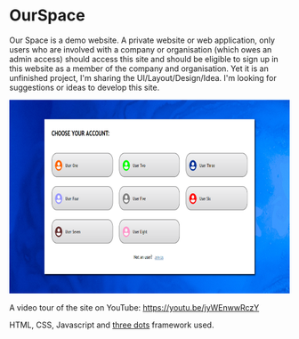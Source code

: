 # OurSpace

Our Space is a demo website. A private website or web application, only users who are involved with a company or organisation (which owes an admin access) should access this site and should be eligible to sign up in this website as a member of the company and organisation.
Yet it is an unfinished project, I'm sharing the UI/Layout/Design/Idea. I'm looking for suggestions or ideas to develop this site.

<img src="https://github.com/RDKonqueror/OurSpace/blob/master/screenshot/shot_02.png" width="949px" height="348px" />

A video tour of the site on YouTube: https://youtu.be/jyWEnwwRczY

HTML, CSS, Javascript and <a href="https://github.com/nzbin/three-dots">three dots</a> framework used.
